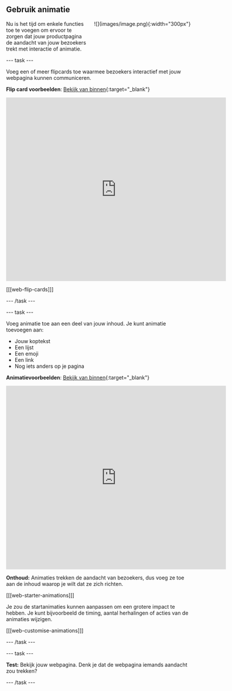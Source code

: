 ## Gebruik animatie

<div style="display: flex; flex-wrap: wrap">
<div style="flex-basis: 200px; flex-grow: 1; margin-right: 15px;">
Nu is het tijd om enkele functies toe te voegen om ervoor te zorgen dat jouw productpagina de aandacht van jouw bezoekers trekt met interactie of animatie.
</div>
<div>
![](images/image.png){:width="300px"}
</div>
</div>

--- task ---

Voeg een of meer flipcards toe waarmee bezoekers interactief met jouw webpagina kunnen communiceren.

**Flip card voorbeelden**: [Bekijk van binnen](https://editor.raspberrypi.org/nl-NL/projects/flip-card-examples){:target="_blank"}
<div>
<iframe src="https://editor.raspberrypi.org/nl-NL/embed/viewer/flip-card-examples" width="600" height="500" frameborder="0" marginwidth="0" marginheight="0" allowfullscreen> </iframe>
</div>

[[[web-flip-cards]]]

--- /task ---

--- task ---

Voeg animatie toe aan een deel van jouw inhoud. Je kunt animatie toevoegen aan:

- Jouw koptekst
- Een lijst
- Een emoji
- Een link
- Nog iets anders op je pagina

**Animatievoorbeelden**: [Bekijk van binnen](https://editor.raspberrypi.org/nl-NL/projects/animation-examples){:target="_blank"}
<div>
<iframe src="https://editor.raspberrypi.org/nl-NL/embed/viewer/animation-examples" width="600" height="500" frameborder="0" marginwidth="0" marginheight="0" allowfullscreen> </iframe>
</div>

**Onthoud:** Animaties trekken de aandacht van bezoekers, dus voeg ze toe aan de inhoud waarop je wilt dat ze zich richten.

[[[web-starter-animations]]]

Je zou de startanimaties kunnen aanpassen om een grotere impact te hebben. Je kunt bijvoorbeeld de timing, aantal herhalingen of acties van de animaties wijzigen.

[[[web-customise-animations]]]

--- /task ---

--- task ---

**Test:** Bekijk jouw webpagina. Denk je dat de webpagina iemands aandacht zou trekken?

--- /task ---

